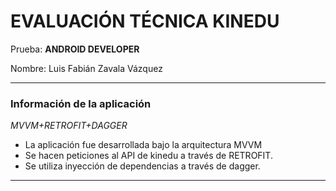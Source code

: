 # EVALUACIÓN TÉCNICA KINEDU #

Prueba: **ANDROID DEVELOPER**

Nombre: Luis Fabián Zavala Vázquez

-----
### Información de la aplicación ###

*MVVM+RETROFIT+DAGGER*

* La aplicación fue desarrollada bajo la arquitectura MVVM
* Se hacen peticiones al API de kinedu a través de RETROFIT.
* Se utiliza inyección de dependencias a través de dagger.

------
